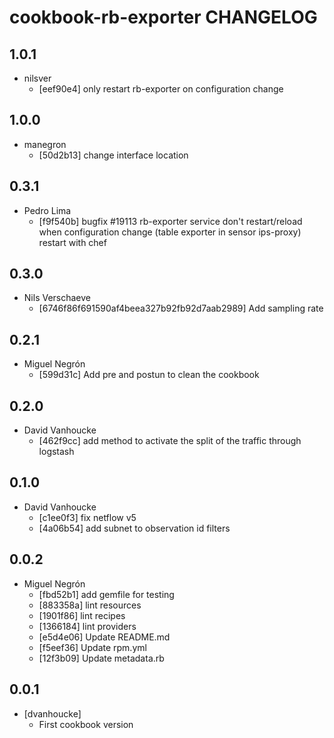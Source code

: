 cookbook-rb-exporter CHANGELOG
===============

## 1.0.1

  - nilsver
    - [eef90e4] only restart rb-exporter on configuration change

## 1.0.0

  - manegron
    - [50d2b13] change interface location

## 0.3.1

  - Pedro Lima
    - [f9f540b] bugfix #19113 rb-exporter service don't restart/reload when configuration change (table exporter in sensor ips-proxy) restart with chef

## 0.3.0

- Nils Verschaeve
  - [6746f86f691590af4beea327b92fb92d7aab2989] Add sampling rate

## 0.2.1

  - Miguel Negrón
    - [599d31c] Add pre and postun to clean the cookbook

## 0.2.0

  - David Vanhoucke
    - [462f9cc] add method to activate the split of the traffic through logstash

## 0.1.0

  - David Vanhoucke
    - [c1ee0f3] fix netflow v5
    - [4a06b54] add subnet to observation id filters

## 0.0.2

  - Miguel Negrón
    - [fbd52b1] add gemfile for testing
    - [883358a] lint resources
    - [1901f86] lint recipes
    - [1366184] lint providers
    - [e5d4e06] Update README.md
    - [f5eef36] Update rpm.yml
    - [12f3b09] Update metadata.rb

0.0.1
-----
- [dvanhoucke]
  - First cookbook version
